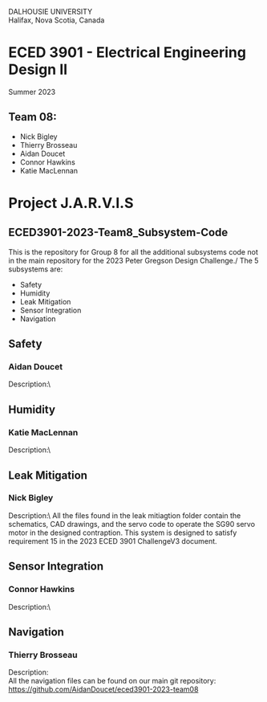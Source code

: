 DALHOUSIE UNIVERSITY\
Halifax, Nova Scotia, Canada

# ECED 3901 - Electrical Engineering Design II
Summer 2023

## Team 08:
- Nick Bigley
- Thierry Brosseau
- Aidan Doucet
- Connor Hawkins
- Katie MacLennan

# Project J.A.R.V.I.S

## ECED3901-2023-Team8_Subsystem-Code
This is the repository for Group 8 for all the additional subsystems code not in the main repository for the 2023 Peter Gregson Design Challenge./
The 5 subsystems are:
- Safety
- Humidity
- Leak Mitigation
- Sensor Integration
- Navigation

## Safety
### Aidan Doucet

Description:\


## Humidity
### Katie MacLennan

Description:\


## Leak Mitigation
### Nick Bigley

Description:\ All the files found in the leak mitiagtion folder contain the schematics, CAD drawings, and the servo code to operate the SG90 servo motor in the designed contraption. This system is designed to satisfy requirement 15 in the 2023 ECED 3901 ChallengeV3 document.

## Sensor Integration
### Connor Hawkins

Description:\


## Navigation
### Thierry Brosseau

Description:\
All the navigation files can be found on our main git repository:
https://github.com/AidanDoucet/eced3901-2023-team08
